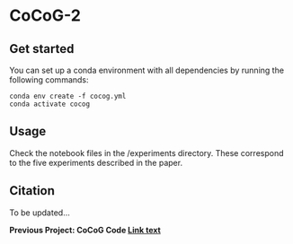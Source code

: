 # CoCoG-2

## Get started
You can set up a conda environment with all dependencies by running the following commands:

```
conda env create -f cocog.yml
conda activate cocog
```

## Usage
Check the notebook files in the /experiments directory. These correspond to the five experiments described in the paper.

## Citation
To be updated…

**Previous Project: CoCoG Code [Link text](https://github.com/ncclab-sustech/CoCoG)**

